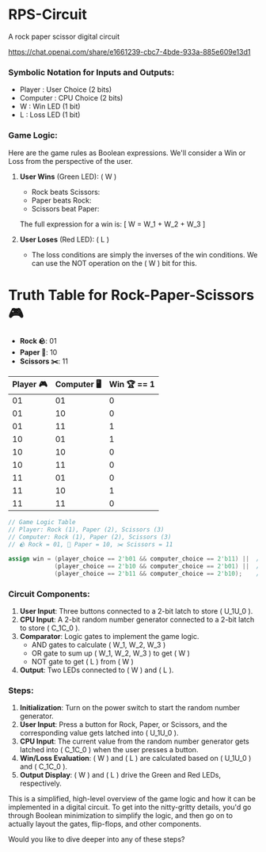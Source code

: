 # RPS-Circuit
A rock paper scissor digital circuit

https://chat.openai.com/share/e1661239-cbc7-4bde-933a-885e609e13d1

### Symbolic Notation for Inputs and Outputs:

- Player : User Choice (2 bits)
- Computer : CPU Choice (2 bits)
- W : Win LED (1 bit)
- L : Loss LED (1 bit)

### Game Logic:

Here are the game rules as Boolean expressions. We'll consider a Win or Loss from the perspective of the user.

1. **User Wins** (Green LED): \( W \)
    - Rock beats Scissors: 
    - Paper beats Rock:
    - Scissors beat Paper:

    The full expression for a win is:
    \[ W = W_1 + W_2 + W_3 \]

2. **User Loses** (Red LED): \( L \)
    - The loss conditions are simply the inverses of the win conditions. We can use the NOT operation on the \( W \) bit for this.

# Truth Table for Rock-Paper-Scissors 🎮
- **Rock 🪨**: 01
- **Paper 📄**: 10
- **Scissors ✂️**: 11

| Player 🎮 | Computer 🖥️| Win 🏆 == 1|
|-----------|-------------|-----------|
|    01     |     01      |     0     |
|    01     |     10      |     0     |
|    01     |     11      |     1     |
|    10     |     01      |     1     |
|    10     |     10      |     0     |
|    10     |     11      |     0     |
|    11     |     01      |     0     |
|    11     |     10      |     1     |
|    11     |     11      |     0     |

```Verilog
// Game Logic Table
// Player: Rock (1), Paper (2), Scissors (3)
// Computer: Rock (1), Paper (2), Scissors (3)
// 🪨 Rock = 01, 📄 Paper = 10, ✂️ Scissors = 11

assign win = (player_choice == 2'b01 && computer_choice == 2'b11) ||  // Rock beats Scissors
             (player_choice == 2'b10 && computer_choice == 2'b01) ||  // Paper beats Rock
             (player_choice == 2'b11 && computer_choice == 2'b10);    // Scissors beats Paper
```

### Circuit Components:

1. **User Input**: Three buttons connected to a 2-bit latch to store \( U_1U_0 \).
2. **CPU Input**: A 2-bit random number generator connected to a 2-bit latch to store \( C_1C_0 \).
3. **Comparator**: Logic gates to implement the game logic. 
    - AND gates to calculate \( W_1, W_2, W_3 \)
    - OR gate to sum up \( W_1, W_2, W_3 \) to get \( W \)
    - NOT gate to get \( L \) from \( W \)
4. **Output**: Two LEDs connected to \( W \) and \( L \).

### Steps:

1. **Initialization**: Turn on the power switch to start the random number generator.
2. **User Input**: Press a button for Rock, Paper, or Scissors, and the corresponding value gets latched into \( U_1U_0 \).
3. **CPU Input**: The current value from the random number generator gets latched into \( C_1C_0 \) when the user presses a button.
4. **Win/Loss Evaluation**: \( W \) and \( L \) are calculated based on \( U_1U_0 \) and \( C_1C_0 \).
5. **Output Display**: \( W \) and \( L \) drive the Green and Red LEDs, respectively.

This is a simplified, high-level overview of the game logic and how it can be implemented in a digital circuit. To get into the nitty-gritty details, you'd go through Boolean minimization to simplify the logic, and then go on to actually layout the gates, flip-flops, and other components.

Would you like to dive deeper into any of these steps?